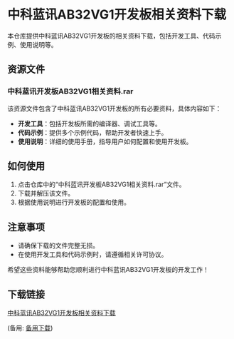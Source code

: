 # 中科蓝讯AB32VG1开发板相关资料下载

本仓库提供中科蓝讯AB32VG1开发板的相关资料下载，包括开发工具、代码示例、使用说明等。

## 资源文件

### 中科蓝讯开发板AB32VG1相关资料.rar

该资源文件包含了中科蓝讯AB32VG1开发板的所有必要资料，具体内容如下：

- **开发工具**：包括开发板所需的编译器、调试工具等。
- **代码示例**：提供多个示例代码，帮助开发者快速上手。
- **使用说明**：详细的使用手册，指导用户如何配置和使用开发板。

## 如何使用

1. 点击仓库中的“中科蓝讯开发板AB32VG1相关资料.rar”文件。
2. 下载并解压该文件。
3. 根据使用说明进行开发板的配置和使用。

## 注意事项

- 请确保下载的文件完整无损。
- 在使用开发工具和代码示例时，请遵循相关许可协议。

希望这些资料能够帮助您顺利进行中科蓝讯AB32VG1开发板的开发工作！

## 下载链接
[中科蓝讯AB32VG1开发板相关资料下载](https://pan.quark.cn/s/cb846261231a) 

(备用: [备用下载](https://pan.baidu.com/s/1dS-ID6379r7E74QH-vkenQ?pwd=1234))
